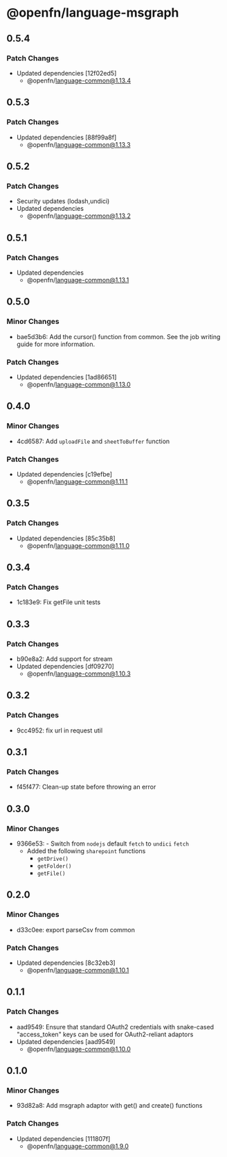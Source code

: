 # @openfn/language-msgraph

## 0.5.4

### Patch Changes

- Updated dependencies [12f02ed5]
  - @openfn/language-common@1.13.4

## 0.5.3

### Patch Changes

- Updated dependencies [88f99a8f]
  - @openfn/language-common@1.13.3

## 0.5.2

### Patch Changes

- Security updates (lodash,undici)
- Updated dependencies
  - @openfn/language-common@1.13.2

## 0.5.1

### Patch Changes

- Updated dependencies
  - @openfn/language-common@1.13.1

## 0.5.0

### Minor Changes

- bae5d3b6: Add the cursor() function from common. See the job writing guide for
  more information.

### Patch Changes

- Updated dependencies [1ad86651]
  - @openfn/language-common@1.13.0

## 0.4.0

### Minor Changes

- 4cd6587: Add `uploadFile` and `sheetToBuffer` function

### Patch Changes

- Updated dependencies [c19efbe]
  - @openfn/language-common@1.11.1

## 0.3.5

### Patch Changes

- Updated dependencies [85c35b8]
  - @openfn/language-common@1.11.0

## 0.3.4

### Patch Changes

- 1c183e9: Fix getFile unit tests

## 0.3.3

### Patch Changes

- b90e8a2: Add support for stream
- Updated dependencies [df09270]
  - @openfn/language-common@1.10.3

## 0.3.2

### Patch Changes

- 9cc4952: fix url in request util

## 0.3.1

### Patch Changes

- f45f477: Clean-up state before throwing an error

## 0.3.0

### Minor Changes

- 9366e53: - Switch from `nodejs` default `fetch` to `undici` `fetch`
  - Added the following `sharepoint` functions
    - `getDrive()`
    - `getFolder()`
    - `getFile()`

## 0.2.0

### Minor Changes

- d33c0ee: export parseCsv from common

### Patch Changes

- Updated dependencies [8c32eb3]
  - @openfn/language-common@1.10.1

## 0.1.1

### Patch Changes

- aad9549: Ensure that standard OAuth2 credentials with snake-cased
  "access_token" keys can be used for OAuth2-reliant adaptors
- Updated dependencies [aad9549]
  - @openfn/language-common@1.10.0

## 0.1.0

### Minor Changes

- 93d82a8: Add msgraph adaptor with get() and create() functions

### Patch Changes

- Updated dependencies [111807f]
  - @openfn/language-common@1.9.0

